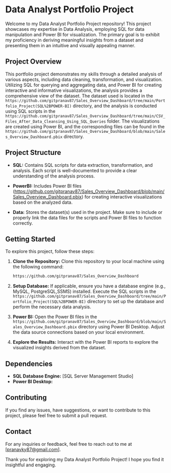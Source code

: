 # Data Analyst Portfolio Project

Welcome to my Data Analyst Portfolio Project repository! This project showcases my expertise in Data Analysis, employing SQL for data manipulation and Power BI for visualization. The primary goal is to exhibit my proficiency in deriving meaningful insights from a dataset and presenting them in an intuitive and visually appealing manner.

## Project Overview

This portfolio project demonstrates my skills through a detailed analysis of various aspects, including data cleaning, transformation, and visualization. Utilizing SQL for querying and aggregating data, and Power BI for creating interactive and informative visualizations, the analysis provides a comprehensive view of the dataset. The dataset used is located in the `https://github.com/gitpranav87/Sales_Overview_Dashboard/tree/main/Portfolio_Project(SQL%2BPOWER-BI)` directory, and the analysis is conducted using SQL scripts in the `https://github.com/gitpranav87/Sales_Overview_Dashboard/tree/main/CSV_Files_After_Data_Cleansing_Using_SQL_Queries` folder. The visualizations are created using Power BI, and the corresponding files can be found in the `https://github.com/gitpranav87/Sales_Overview_Dashboard/blob/main/Sales_Overview_Dashboard.pbix` directory.

## Project Structure

- **SQL:** Contains SQL scripts for data extraction, transformation, and analysis. Each script is well-documented to provide a clear understanding of the analysis process.

- **PowerBI:** Includes Power BI files (https://github.com/gitpranav87/Sales_Overview_Dashboard/blob/main/Sales_Overview_Dashboard.pbix) for creating interactive visualizations based on the analyzed data.

- **Data:** Stores the dataset(s) used in the project. Make sure to include or properly link the data files for the scripts and Power BI files to function correctly.

## Getting Started

To explore this project, follow these steps:

1. **Clone the Repository:** Clone this repository to your local machine using the following command:
    ```bash
    https://github.com/gitpranav87/Sales_Overview_Dashboard
    ```

2. **Setup Database:** If applicable, ensure you have a database engine (e.g., MySQL, PostgreSQL,SSMS) installed. Execute the SQL scripts in the `https://github.com/gitpranav87/Sales_Overview_Dashboard/tree/main/Portfolio_Project(SQL%2BPOWER-BI)` directory to set up the database and perform the necessary data analysis.

3. **Power BI:** Open the Power BI files in the `https://github.com/gitpranav87/Sales_Overview_Dashboard/blob/main/Sales_Overview_Dashboard.pbix` directory using Power BI Desktop. Adjust the data source connections based on your local environment.

4. **Explore the Results:** Interact with the Power BI reports to explore the visualized insights derived from the dataset.

## Dependencies

- **SQL Database Engine:** [SQL Server Management Studio]
- **Power BI Desktop:** 

## Contributing

If you find any issues, have suggestions, or want to contribute to this project, please feel free to submit a pull request.


## Contact

For any inquiries or feedback, feel free to reach out to me at [pranavky87@gmail.com].

Thank you for exploring my Data Analyst Portfolio Project! I hope you find it insightful and engaging.
